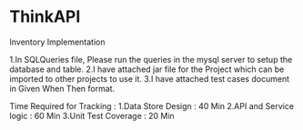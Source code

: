 # ThinkAPI
Inventory Implementation

1.In SQLQueries file, Please run the queries in the mysql server to setup the database and table.
2.I have attached jar file for the Project which can be imported to other projects to use it.
3.I have attached test cases document in Given When Then format.


Time Required for Tracking :
1.Data Store Design : 40 Min
2.API and Service logic : 60 Min
3.Unit Test Coverage : 20 Min
